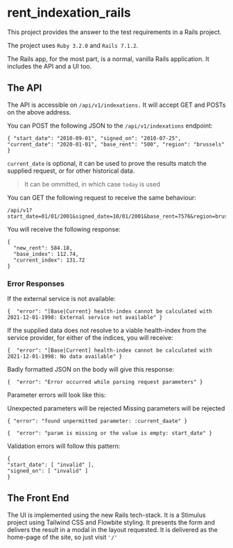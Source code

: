 # rent_indexation_rails

This project provides the answer to the test requirements in a Rails project.

The project uses `Ruby 3.2.0` and `Rails 7.1.2`.

The Rails app, for the most part, is a normal, vanilla Rails application.  It includes the API and a UI too.

## The API
The API is accessible on `/api/v1/indexations.` It will accept GET and POSTs on the above address.

You can POST the following JSON to the `/api/v1/indexations` endpoint:

`{
"start_date": "2010-09-01",
"signed_on": "2010-07-25",
"current_date": "2020-01-01",
"base_rent": "500",
"region": "brussels"
}`

`current_date` is optional, it can be used to prove the results match the supplied request, or for other historical data.
> It can be ommitted, in which case `today` is used

You can GET the following request to receive the same behaviour:

    /api/v1?start_date=01/01/2001&signed_date=10/01/2001&base_rent=7576&region=brussels

You will receive the following response:

    {
      "new_rent": 584.18, 
      "base_index": 112.74, 
      "current_index": 131.72
    } 

### Error Responses
If the external service is not available:

    {  "error": "[Base|Current} health-index cannot be calculated with 2021-12-01-1998: External service not available" }

If the supplied data does not resolve to a viable health-index from the service provider, for either of the indices, you will receive:

    {  "error": "[Base|Current] health-index cannot be calculated with 2021-12-01-1998: No data available" }

Badly formatted JSON on the body will give this response:

    {  "error": "Error occurred while parsing request parameters" }

Parameter errors will look like this:

Unexpected parameters will be rejected
Missing parameters will be rejected

    { "error": "found unpermitted parameter: :current_daate" }

    {  "error": "param is missing or the value is empty: start_date" }

Validation errors will follow this pattern:

    {
    "start_date": [ "invalid" ],
    "signed_on": [ "invalid" ]
    }

## The Front End
The UI is implemented using the new Rails tech-stack.  It is a Stimulus project using Tailwind CSS and Flowbite styling.
It presents the form and delivers the result in a modal in the layout requested.
It is delivered as the home-page of the site, so just visit `'/'`

